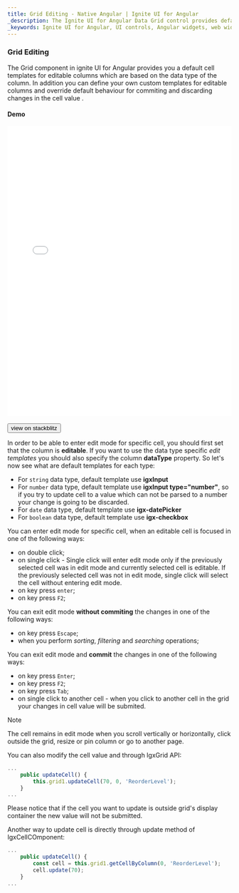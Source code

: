 ```yaml
---
title: Grid Editing - Native Angular | Ignite UI for Angular
_description: The Ignite UI for Angular Data Grid control provides default cell templates for editable columns which are based on the data type of the column.
_keywords: Ignite UI for Angular, UI controls, Angular widgets, web widgets, UI widgets, Angular, Native Angular Components Suite, Native Angular Controls, Native Angular Components Library, Native Angular Component, Angular Grid, Angular Data Grid component, Angular Data Grid control, Angular Grid component, Angular Grid control, Angular High Performance Grid, Cell Editing
---
```


### Grid Editing

The Grid component in ignite UI for Angular provides you a default cell templates for editable columns which are based on the data type of the column. In addition you can define your own custom templates for editable columns and override default behaviour for commiting and discarding changes in the cell value .

#### Demo

<div class="sample-container loading" style="height:650px">
    <iframe id="grid-summary-sample-iframe" src='{environment:demosBaseUrl}/grid-editing' width="100%" height="100%" seamless frameBorder="0" onload="onSampleIframeContentLoaded(this);"></iframe>
</div>
<br/>
<div>
<button data-localize="stackblitz" class="stackblitz-btn" data-iframe-id="grid-editing-sample-iframe" data-demos-base-url="{environment:demosBaseUrl}">view on stackblitz</button>
</div>
<div class="divider--half"></div>

In order to be able to enter edit mode for specific cell, you should first set that the column is **editable**. If you want to use the data type specific *edit templates* you should also specify the column **dataType** property. So let's now see what are default templates for each type:

 - For `string` data type, default template use **igxInput**
 - For `number` data type, default template use **igxInput type="number"**, so if you try to update cell to a value which can not be parsed to a number your change is going to be discarded.
 - For `date` data type, default template use **igx-datePicker**
 - For `boolean` data type, default template use **igx-checkbox**

You can enter edit mode for specific cell, when an editable cell is focused in one of the following ways:
 - on double click;
 - on single click - Single click will enter edit mode only if the previously selected cell was in edit mode and currently selected cell is editable. If the previously selected cell was not in edit mode, single click will select the cell without entering edit mode.
 - on key press `enter`;
 - on key press `F2`;

You can exit edit mode **without commiting** the changes in one of the following ways:
 - on key press `Escape`;
 - when you perform *sorting*, *filtering* and *searching* operations;

You can exit edit mode and **commit** the changes in one of the following ways:
 - on key press `Enter`;
 - on key press `F2`;
 - on key press `Tab`;
 - on single click to another cell - when you click to another cell in the grid your changes in cell value will be submited.

> [!NOTE]
> The cell remains in edit mode when you scroll vertically or horizontally, click outside the grid, resize or pin column or go to another page.

You can also modify the cell value and through IgxGrid API:

```typescript
...
    public updateCell() {
        this.grid1.updateCell(70, 0, 'ReorderLevel');
    }
...
```
Please notice that if the cell you want to update is outside grid's display container the new value will not be submitted.

Another way to update cell is directly through update method of IgxCellCOmponent:

```typescript
...
    public updateCell() {
        const cell = this.grid1.getCellByColumn(0, 'ReorderLevel');
        cell.update(70);
    }
...
```
